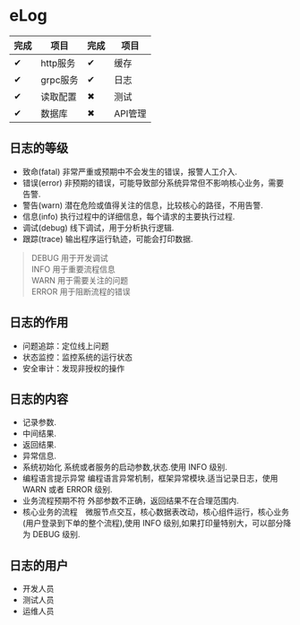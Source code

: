 # eLog

完成| 项目    |完成| 项目
---|---------|---|-------
 ✔ | http服务| ✔ | 缓存
 ✔ | grpc服务| ✔ | 日志
 ✔ | 读取配置| ✖ | 测试
 ✔ | 数据库  | ✖ | API管理

## 日志的等级

- 致命(fatal) 非常严重或预期中不会发生的错误，报警人工介入.
- 错误(error) 非预期的错误，可能导致部分系统异常但不影响核心业务，需要告警.
- 警告(warn) 潜在危险或值得关注的信息，比较核心的路径，不用告警.
- 信息(info) 执行过程中的详细信息，每个请求的主要执行过程.
- 调试(debug) 线下调试，用于分析执行逻辑.
- 跟踪(trace) 输出程序运行轨迹，可能会打印数据.

>DEBUG 用于开发调试  
INFO 用于重要流程信息  
WARN 用于需要关注的问题  
ERROR 用于阻断流程的错误  

## 日志的作用

- 问题追踪：定位线上问题
- 状态监控：监控系统的运行状态
- 安全审计：发现非授权的操作

## 日志的内容

- 记录参数.
- 中间结果.
- 返回结果.
- 异常信息.
- 系统初始化 系统或者服务的启动参数,状态.使用 INFO 级别.
- 编程语言提示异常  编程语言异常机制，框架异常模块.适当记录日志，使用 WARN 或者 ERROR 级别.
- 业务流程预期不符  外部参数不正确，返回结果不在合理范围内.
- 核心业务的流程　微服节点交互，核心数据表改动，核心组件运行，核心业务(用户登录到下单的整个流程),使用 INFO 级别,如果打印量特别大，可以部分降为 DEBUG 级别.

## 日志的用户

- 开发人员
- 测试人员
- 运维人员
